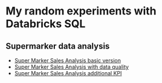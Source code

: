 # My random experiments with Databricks SQL

## Supermarker data analysis
- [Super Marker Sales Analysis basic version](sql/sales/Supermarket_Sales_Analysis_v1.ipynb)
- [Super Marker Sales Analysis with data quality](sql/sales/Supermarket_Sales_Analysis_v2.ipynb)
- [Super Marker Sales Analysis additional KPI](sql/sales/Supermarket_Sales_Analysis_v3.ipynb)

